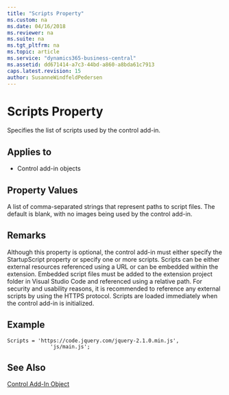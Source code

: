 ```yaml
---
title: "Scripts Property"
ms.custom: na
ms.date: 04/16/2018
ms.reviewer: na
ms.suite: na
ms.tgt_pltfrm: na
ms.topic: article
ms.service: "dynamics365-business-central"
ms.assetid: dd671414-a7c3-44bd-a860-a8bda61c7913
caps.latest.revision: 15
author: SusanneWindfeldPedersen
---
```


 

# Scripts Property

Specifies the list of scripts used by the control add-in. 

## Applies to 
- Control add-in objects

## Property Values
A list of comma-separated strings that represent paths to script files. The default is blank, with no images being used by the control add-in. 

## Remarks 
Although this property is optional, the control add-in must either specify the StartupScript property or specify one or more scripts. Scripts can be either external resources referenced using a URL or can be embedded within the extension. Embedded script files must be added to the extension project folder in Visual Studio Code and referenced using a relative path. For security and usability reasons, it is recommended to reference any external scripts by using the HTTPS protocol. Scripts are loaded immediately when the control add-in is initialized. 

## Example
```
Scripts = 'https://code.jquery.com/jquery-2.1.0.min.js',
              'js/main.js';
```

## See Also  
[Control Add-In Object](../devenv-control-addin-object.md)   
 